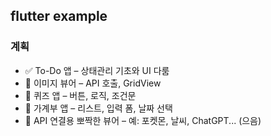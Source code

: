 ## flutter example
### 계획
* ✅ To-Do 앱 – 상태관리 기초와 UI 다룸
* 📸 이미지 뷰어 – API 호출, GridView
* 🧠 퀴즈 앱 – 버튼, 로직, 조건문
* 🧾 가계부 앱 – 리스트, 입력 폼, 날짜 선택
* 🐍 API 연결용 뽀짝한 뷰어 – 예: 포켓몬, 날씨, ChatGPT... (으음)
